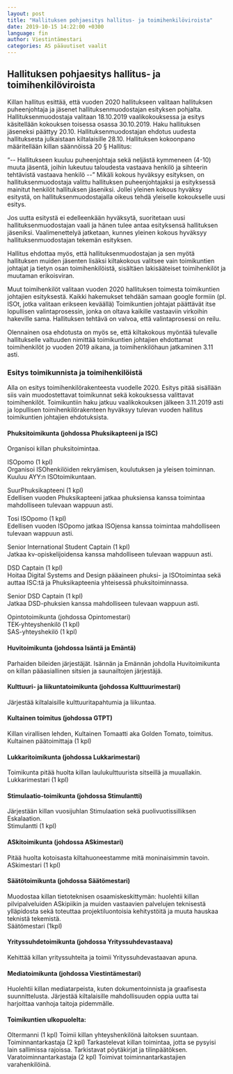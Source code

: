 ```yaml
---
layout: post
title: "Hallituksen pohjaesitys hallitus- ja toimihenkilöviroista"
date: 2019-10-15 14:22:00 +0300
language: fin
author: Viestintämestari
categories: AS pääuutiset vaalit
---
```


## Hallituksen pohjaesitys hallitus- ja toimihenkilöviroista

Killan hallitus esittää, että vuoden 2020 hallitukseen valitaan hallituksen puheenjohtaja ja jäsenet hallituksenmuodostajan esityksen pohjalta. Hallituksenmuodostaja valitaan 18.10.2019 vaalikokouksessa ja esitys käsitellään kokouksen toisessa osassa 30.10.2019. Haku hallituksen jäseneksi päättyy 20.10. Hallituksenmuodostajan ehdotus uudesta hallituksesta julkaistaan kiltalaisille 28.10. Hallituksen kokoonpano määritellään killan säännöissä 20 § Hallitus:

“-- Hallitukseen kuuluu puheenjohtaja sekä neljästä kymmeneen (4-10) muuta jäsentä, joihin lukeutuu taloudesta vastaava henkilö ja sihteerin tehtävistä vastaava henkilö --”
Mikäli kokous hyväksyy esityksen, on hallituksenmuodostaja valittu hallituksen puheenjohtajaksi ja esityksessä mainitut henkilöt hallituksen jäseniksi. Jollei yleinen kokous hyväksy esitystä, on hallituksenmuodostajalla oikeus tehdä yleiselle kokoukselle uusi esitys.

Jos uutta esitystä ei edelleenkään hyväksytä, suoritetaan uusi hallituksenmuodostajan vaali ja hänen tulee antaa esityksensä hallituksen jäseniksi. Vaalimenettelyä jatketaan, kunnes yleinen kokous hyväksyy hallituksenmuodostajan tekemän esityksen.

Hallitus ehdottaa myös, että hallituksenmuodostajan ja sen myötä hallituksen muiden jäsenten lisäksi kiltakokous valitsee vain toimikuntien johtajat ja tietyn osan toimihenkilöistä, sisältäen lakisääteiset toimihenkilöt ja muutaman erikoisviran.

Muut toimihenkilöt valitaan vuoden 2020 hallituksen toimesta toimikuntien johtajien esityksestä. Kaikki hakemukset tehdään samaan google formiin (pl. ISOt, jotka valitaan erikseen keväällä) Toimikuntien johtajat päättävät itse lopullisen valintaprosessin, jonka on oltava kaikille vastaaviin virkoihin hakeville sama. Hallituksen tehtävä on valvoa, että valintaprosessi on reilu.

Olennainen osa ehdotusta on myös se, että kiltakokous myöntää tulevalle hallitukselle valtuuden nimittää toimikuntien johtajien ehdottamat toimihenkilöt jo vuoden 2019 aikana, ja toimihenkilöhaun jatkaminen 3.11 asti.

### Esitys toimikunnista ja toimihenkilöistä

Alla on esitys toimihenkilörakenteesta vuodelle 2020. Esitys pitää sisällään siis vain muodostettavat toimikunnat sekä kokouksessa valittavat toimihenkilöt. Toimikuntiin haku jatkuu vaalikokouksen jälkeen 3.11.2019 asti ja lopullisen toimihenkilörakenteen hyväksyy tulevan vuoden hallitus toimikuntien johtajien ehdotuksista.

#### Phuksitoimikunta (johdossa Phuksikapteeni ja ISC)

Organisoi killan phuksitoimintaa.

ISOpomo (1 kpl)  
Organisoi ISOhenkilöiden rekryämisen, koulutuksen ja yleisen toiminnan. Kuuluu AYY:n ISOtoimikuntaan.

SuurPhuksikapteeni (1 kpl)  
Edellisen vuoden Phuksikapteeni jatkaa phuksiensa kanssa toimintaa mahdolliseen tulevaan wappuun asti.

Tosi ISOpomo (1 kpl)  
Edellisen vuoden ISOpomo jatkaa ISOjensa kanssa toimintaa mahdolliseen tulevaan wappuun asti.

Senior International Student Captain (1 kpl)  
Jatkaa kv-opiskelijoidensa kanssa mahdolliseen tulevaan wappuun asti.

DSD Captain (1 kpl)  
Hoitaa Digital Systems and Design pääaineen phuksi- ja ISOtoimintaa sekä auttaa ISC:tä ja Phuksikapteenia yhteisessä phuksitoiminnassa.

Senior DSD Captain (1 kpl)  
Jatkaa DSD-phuksien kanssa mahdolliseen tulevaan wappuun asti.

Opintotoimikunta (johdossa Opintomestari)  
TEK-yhteyshenkilö (1 kpl)  
SAS-yhteyshekilö (1 kpl)  

#### Huvitoimikunta (johdossa Isäntä ja Emäntä)

Parhaiden bileiden järjestäjät. Isännän ja Emännän johdolla Huvitoimikunta on killan pääasiallinen sitsien ja saunailtojen järjestäjä.

#### Kulttuuri- ja liikuntatoimikunta (johdossa Kulttuurimestari)

Järjestää kiltalaisille kulttuuritapahtumia ja liikuntaa.

#### Kultainen toimitus (johdossa GTPT)

Killan virallisen lehden, Kultainen Tomaatti aka Golden Tomato, toimitus.  
Kultainen päätoimittaja (1 kpl)

#### Lukkaritoimikunta (johdossa Lukkarimestari)

Toimikunta pitää huolta killan laulukulttuurista sitseillä ja muuallakin.  
Lukkarimestari (1 kpl)

#### Stimulaatio-toimikunta (johdossa Stimulantti)

Järjestään killan vuosijuhlan Stimulaation sekä puolivuotissilliksen Eskalaation.  
Stimulantti (1 kpl)

#### ASkitoimikunta (johdossa ASkimestari)

Pitää huolta kotoisasta kiltahuoneestamme mitä moninaisimmin tavoin.  
ASkimestari (1 kpl)

#### Säätötoimikunta (johdossa Säätömestari)

Muodostaa killan tietoteknisen osaamiskeskittymän: huolehtii killan pilvipalveluiden ASkipiikin ja muiden vastaavien palvelujen teknisestä ylläpidosta sekä toteuttaa projektiluontoisia kehitystöitä ja muuta hauskaa teknistä tekemistä.  
Säätömestari (1kpl)

#### Yrityssuhdetoimikunta (johdossa Yrityssuhdevastaava)

Kehittää killan yrityssuhteita ja toimii Yrityssuhdevastaavan apuna.

#### Mediatoimikunta (johdossa Viestintämestari)

Huolehtii killan mediatarpeista, kuten dokumentoinnista ja graafisesta suunnittelusta. Järjestää kiltalaisille mahdollisuuden oppia uutta tai harjoittaa vanhoja taitoja pidemmälle.

#### Toimikuntien ulkopuolelta:

Oltermanni (1 kpl)
Toimii killan yhteyshenkilönä laitoksen suuntaan.
Toiminnantarkastaja (2 kpl)
Tarkastelevat killan toimintaa, jotta se pysyisi lain sallimissa rajoissa. Tarkistavat pöytäkirjat ja tilinpäätöksen.
Varatoiminnantarkastaja (2 kpl)
Toimivat toiminnantarkastajien varahenkilöinä.